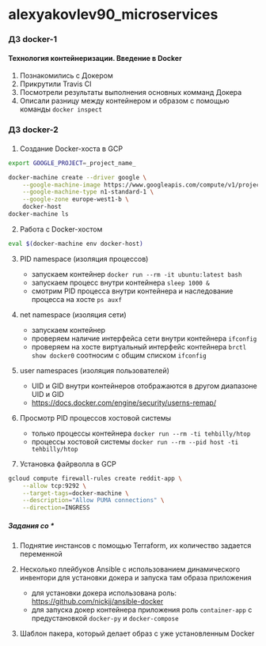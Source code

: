 # alexyakovlev90_microservices


### ДЗ docker-1
#### Технология контейнеризации. Введение в Docker

1) Познакомились с Докером
2) Прикрутили Travis CI
3) Посмотрели результаты выполнения основных комманд Докера
4) Описали разницу между контейнером и образом с помощью команды `docker inspect`


### ДЗ docker-2
#### 
1) Создание Docker-хоста в GCP
```bash
export GOOGLE_PROJECT=_project_name_ 

docker-machine create --driver google \
    --google-machine-image https://www.googleapis.com/compute/v1/projects/ubuntu-os-cloud/global/images/family/ubuntu-1604-lts \
    --google-machine-type n1-standard-1 \
    --google-zone europe-west1-b \
    docker-host 
docker-machine ls
```
2) Работа с Docker-хостом
```bash
eval $(docker-machine env docker-host)
```

3) PID namespace (изоляция процессов)
    - запускаем контейнер `docker run --rm -it ubuntu:latest bash`
    - запускаем процесс внутри контейнера `sleep 1000 &`
    - смотрим PID процесса внутри контейнера и наследование процесса на хосте `ps auxf`

4) net namespace (изоляция сети) 
    - запускаем контейнер
    - проверяем наличие интерфейса сети внутри контейнера `ifconfig`
    - проверяем на хосте виртуальный интерфейс контейнера `brctl show docker0` соотносим с общим списком `ifconfig`

5) user namespaces (изоляция пользователей) 
    - UID и GID внутри контейнеров отображаются в другом диапазоне UID и GID
    - https://docs.docker.com/engine/security/userns-remap/

6) Просмотр PID процессов хостовой системы
    - только процессы контейнера `docker run --rm -ti tehbilly/htop`
    - процессы хостовой системы `docker run --rm --pid host -ti tehbilly/htop`

7) Установка файрволла в GCP
```bash
gcloud compute firewall-rules create reddit-app \
    --allow tcp:9292 \
    --target-tags=docker-machine \
    --description="Allow PUMA connections" \
    --direction=INGRESS
```
##### Задания со *
1) Поднятие инстансов с помощью Terraform, их количество задается переменной

2) Несколько плейбуков Ansible с использованием динамического
   инвентори для установки докера и запуска там образа приложения
   - для установки докера использована роль: https://github.com/nickjj/ansible-docker
   - для запуска докер контейнера приложения роль `container-app` 
   с предустановкой `docker-py` и `docker-compose`
   
3) Шаблон пакера, который делает образ с уже установленным Docker   
   
   
   







